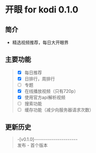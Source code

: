 # 开眼 for kodi 0.1.0
## 简介
- 精选视频推荐，每日大开眼界
## 主要功能
> - [x] 每日推荐
> - [x] 日排行，周排行
> - [ ] 专题
> - [x] 在线播放视频（只有720p）
> - [x] 使用官方api解析视频
> - [ ] 搜索功能
> - [ ] 缓存功能（减少向服务器请求次数）
## 更新历史
 > -[v0.1.0]----------------------  
 > 发布 - 首个版本  
